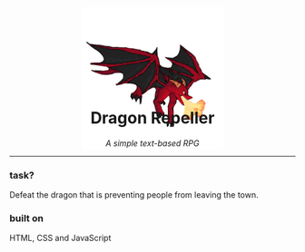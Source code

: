 <div style="text-align: center;">

<a href="https://dragon-repeller.pages.dev">
    <img src="assets/images/logo/dark/fire-dragon.png" alt="app-logo" width="250" height="250">
</a>

<h1 style="text-align: center; margin-top: -75px;">Dragon Repeller</h1>

<p style="text-align: center"><em>A simple text-based RPG</em></p>

</div>

-----

[//]: # (retro and modern look comparison pics)

### task?

Defeat the dragon that is preventing people from leaving the town.

### built on

HTML, CSS and JavaScript